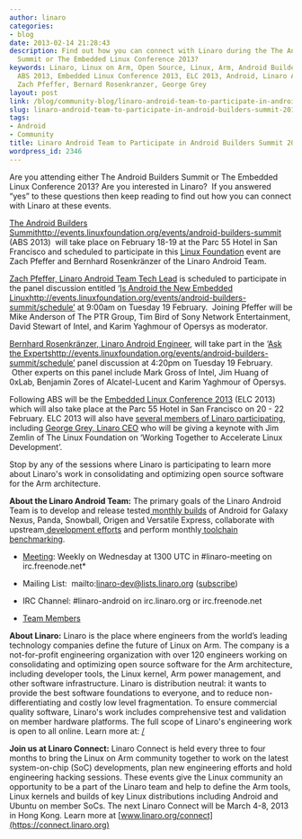 ```yaml
---
author: linaro
categories:
- blog
date: 2013-02-14 21:28:43
description: Find out how you can connect with Linaro during the The Android Builders
  Summit or The Embedded Linux Conference 2013?
keywords: Linaro, Linux on Arm, Open Source, Linux, Arm, Android Builders Summit 2013,
  ABS 2013, Embedded Linux Conference 2013, ELC 2013, Android, Linaro Android Team,
  Zach Pfeffer, Bernard Rosenkranzer, George Grey
layout: post
link: /blog/community-blog/linaro-android-team-to-participate-in-android-builders-summit-2013/
slug: linaro-android-team-to-participate-in-android-builders-summit-2013
tags:
- Android
- Community
title: Linaro Android Team to Participate in Android Builders Summit 2013
wordpress_id: 2346
---
```


Are you attending either The Android Builders Summit or The Embedded Linux Conference 2013? Are you interested in Linaro?  If you answered “yes” to these questions then keep reading to find out how you can connect with Linaro at these events.

[The Android Builders Summit]()http://events.linuxfoundation.org/events/android-builders-summit (ABS 2013)  will take place on February 18-19 at the Parc 55 Hotel in San Francisco and scheduled to participate in this [Linux Foundation](http://www.linuxfoundation.org/) event are Zach Pfeffer and Bernhard Rosenkränzer of the Linaro Android Team.

[Zach Pfeffer, Linaro Android Team Tech Lead](/about/) is scheduled to participate in the panel discussion entitled ‘[Is Android the New Embedded Linux]()http://events.linuxfoundation.org/events/android-builders-summit/schedule’ at 9:00am on Tuesday 19 February.  Joining Pfeffer will be Mike Anderson of The PTR Group, Tim Bird of Sony Network Entertainment, David Stewart of Intel, and Karim Yaghmour of Opersys as moderator.

[Bernhard Rosenkränzer, Linaro Android Engineer](/about/), will take part in the ‘[Ask the Experts]()http://events.linuxfoundation.org/events/android-builders-summit/schedule’ panel discussion at 4:20pm on Tuesday 19 February.  Other experts on this panel include Mark Gross of Intel, Jim Huang of 0xLab, Benjamin Zores of Alcatel-Lucent and Karim Yaghmour of Opersys.

Following ABS will be the [Embedded Linux Conference 2013](https://events.linuxfoundation.org/) (ELC 2013) which will also take place at the Parc 55 Hotel in San Francisco on 20 - 22 February. ELC 2013 will also have [several members of Linaro participating](/blog/), including [George Grey, Linaro CEO](/about/team/executive/) who will be giving a keynote with Jim Zemlin of The Linux Foundation on ‘Working Together to Accelerate Linux Development’.

Stop by any of the sessions where Linaro is participating to learn more about Linaro's work in consolidating and optimizing open source software for the Arm architecture.

**About the Linaro Android Team:**
The primary goals of the Linaro Android Team is to develop and release tested[ monthly builds](http://releases.linaro.org/) of Android for Galaxy Nexus, Panda, Snowball, Origen and Versatile Express, collaborate with upstream[ development efforts](https://wiki-archive.linaro.org/Platform/Android/UpstreamWork) and perform monthly[ toolchain benchmarking](https://wiki-archive.linaro.org/Platform/Android/AndroidToolchainBenchmarking).




  * [Meeting](https://wiki-archive.linaro.org/Platform/Android/Meetings): Weekly on Wednesday at 1300 UTC in #linaro-meeting on irc.freenode.net*


  * Mailing List:  mailto:linaro-dev@lists.linaro.org ([subscribe](http://lists.linaro.org/mailman/listinfo/linaro-dev))


  * IRC Channel: #linaro-android on irc.linaro.org or irc.freenode.net


  * [Team Members](/about/)


**About Linaro:**
Linaro is the place where engineers from the world’s leading technology companies define the future of Linux on Arm. The company is a not-for-profit engineering organization with over 120 engineers working on consolidating and optimizing open source software for the Arm architecture, including developer tools, the Linux kernel, Arm power management, and other software infrastructure. Linaro is distribution neutral: it wants to provide the best software foundations to everyone, and to reduce non-differentiating and costly low level fragmentation. To ensure commercial quality software, Linaro's work includes comprehensive test and validation on member hardware platforms. The full scope of Linaro's engineering work is open to all online.
Learn more at: [/](/)

**Join us at Linaro Connect:**
Linaro Connect is held every three to four months to bring the Linux on Arm community together to work on the latest system-on-chip (SoC) developments, plan new engineering efforts and hold engineering hacking sessions. These events give the Linux community an opportunity to be a part of the Linaro team and help to define the Arm tools, Linux kernels and builds of key Linux distributions including Android and Ubuntu on member SoCs. The next Linaro Connect will be March 4-8, 2013 in Hong Kong. Learn more at [www.linaro.org/connect](https://connect.linaro.org)